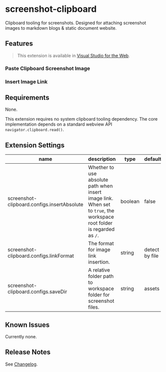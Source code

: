 # screenshot-clipboard

Clipboard tooling for screenshots. Designed for attaching screenshot images to markdown blogs & static document website.

## Features

> This extension is available in [Visual Studio for the Web](https://vscode.dev).

### Paste Clipboard Screenshot Image



### Insert Image Link



## Requirements

None.

This extension requires no system clipboard tooling dependency. The core implementation depends on a standard webview API `navigator.clipboard.read()`.

## Extension Settings

name|description|type|default
-|-|-|-
screenshot-clipboard.configs.insertAbsolute|Whether to use absolute path when insert image link. When set to `true`, the workspace root folder is regarded as `/`.|boolean|false
screenshot-clipboard.configs.linkFormat|The format for image link insertion.|string|detect by file
screenshot-clipboard.configs.saveDir|A relative folder path to workspace folder for screenshot files.|string|assets


## Known Issues

Currently none.

## Release Notes

See [Changelog](./CHANGELOG.md).
